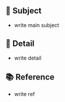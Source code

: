 ## :book: Subject
  - write main subject 

## :bookmark_tabs: Detail
  - write detail
 
## :books: Reference
  - write ref
